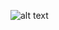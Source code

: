![alt text]([http://url/to/img.png](https://i.pinimg.com/736x/7c/22/a3/7c22a3fd9effd18ba1810fca3206b88b.jpg))
